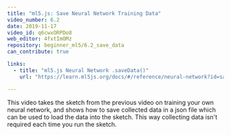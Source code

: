```yaml
---
title: "ml5.js: Save Neural Network Training Data"
video_number: 6.2
date: 2019-11-17
video_id: q6cwxORPDo8
web_editor: 4fxtImOMz
repository: beginner_ml5/6.2_save_data
can_contribute: true

links:
  - title: "ml5.js Neural Network .saveData()"
    url: "https://learn.ml5js.org/docs/#/reference/neural-network?id=savedata"

---
```

This video takes the sketch from the previous video on training your own neural network, and shows how to save collected data in a json file which can be used to load the data into the sketch. This way collecting data isn't required each time you run the sketch.
